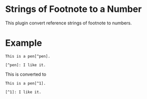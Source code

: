 Strings of Footnote to a Number
=================================================

This plugin convert reference strings of footnote to numbers.

# Example

```
This is a pen[^pen].

[^pen]: I like it.
```

This is converted to

```
This is a pen[^1].

[^1]: I like it.
```
